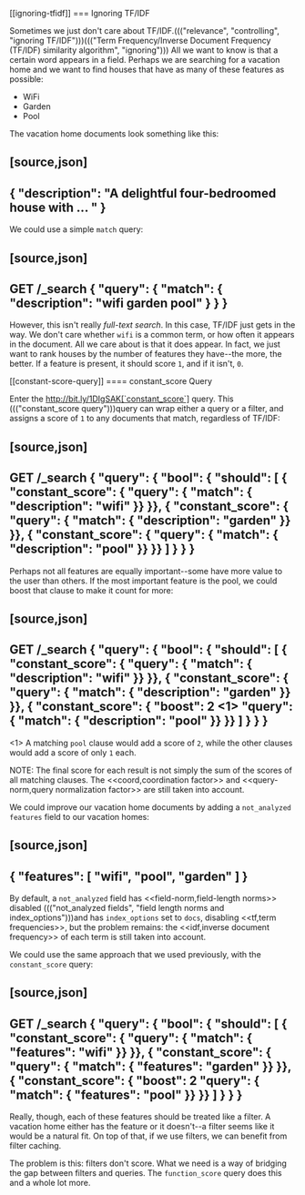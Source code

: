 [[ignoring-tfidf]]
=== Ignoring TF/IDF

Sometimes we just don't care about TF/IDF.((("relevance", "controlling", "ignoring  TF/IDF")))((("Term Frequency/Inverse Document Frequency  (TF/IDF) similarity algorithm", "ignoring")))  All we want to know is that a certain
word appears in a field. Perhaps we are searching for a vacation home and we
want to find houses that have as many of these features as possible:

* WiFi
* Garden
* Pool

The vacation home documents look something like this:

[source,json]
------------------------------
{ "description": "A delightful four-bedroomed house with ... " }
------------------------------

We could use a simple `match` query:

[source,json]
------------------------------
GET /_search
{
  "query": {
    "match": {
      "description": "wifi garden pool"
    }
  }
}
------------------------------

However, this isn't really _full-text search_. In this case, TF/IDF just gets
in the way.  We don't care whether `wifi` is a common term, or how often it
appears in the document.  All we care about is that it does appear.
In fact, we just want to rank houses by the number of features they have--the more, the better. If a feature is present, it should score `1`, and if it
isn't, `0`.

[[constant-score-query]]
==== constant_score Query

Enter the http://bit.ly/1DIgSAK[`constant_score`] query.
This ((("constant_score query")))query can wrap either a query or a filter, and assigns a score of
`1` to any documents that match, regardless of TF/IDF:

[source,json]
------------------------------
GET /_search
{
  "query": {
    "bool": {
      "should": [
        { "constant_score": {
          "query": { "match": { "description": "wifi" }}
        }},
        { "constant_score": {
          "query": { "match": { "description": "garden" }}
        }},
        { "constant_score": {
          "query": { "match": { "description": "pool" }}
        }}
      ]
    }
  }
}
------------------------------

Perhaps not all features are equally important--some have more value to
the user than others. If the most important feature is the pool, we could
boost that clause to make it count for more:

[source,json]
------------------------------
GET /_search
{
  "query": {
    "bool": {
      "should": [
        { "constant_score": {
          "query": { "match": { "description": "wifi" }}
        }},
        { "constant_score": {
          "query": { "match": { "description": "garden" }}
        }},
        { "constant_score": {
          "boost":   2 <1>
          "query": { "match": { "description": "pool" }}
        }}
      ]
    }
  }
}
------------------------------
<1> A matching `pool` clause would add a score of `2`, while
    the other clauses would add a score of only `1` each.

NOTE: The final score for each result is not simply the sum of the scores of
all matching clauses.  The <<coord,coordination factor>> and
<<query-norm,query normalization factor>> are still taken into account.

We could improve our vacation home documents by adding a `not_analyzed`
`features` field to our vacation homes:

[source,json]
------------------------------
{ "features": [ "wifi", "pool", "garden" ] }
------------------------------

By default, a `not_analyzed` field has <<field-norm,field-length norms>>
disabled ((("not_analyzed fields", "field length norms and index_options")))and has `index_options` set to `docs`, disabling
<<tf,term frequencies>>, but the problem remains: the
<<idf,inverse document frequency>> of each term is still taken into account.

We could use the same approach that we used previously, with the `constant_score`
query:

[source,json]
------------------------------
GET /_search
{
  "query": {
    "bool": {
      "should": [
        { "constant_score": {
          "query": { "match": { "features": "wifi" }}
        }},
        { "constant_score": {
          "query": { "match": { "features": "garden" }}
        }},
        { "constant_score": {
          "boost":   2
          "query": { "match": { "features": "pool" }}
        }}
      ]
    }
  }
}
------------------------------

Really, though, each of these features should be treated like a filter.  A
vacation home either has the feature or it doesn't--a filter seems like it
would be a natural fit.  On top of that, if we use filters, we can
benefit from filter caching.

The problem is this: filters don't score. What we need is a way of bridging
the gap between filters and queries. The `function_score` query does this
and a whole lot more.



